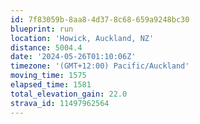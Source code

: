 ```yaml
---
id: 7f83059b-8aa8-4d37-8c68-659a9248bc30
blueprint: run
location: 'Howick, Auckland, NZ'
distance: 5004.4
date: '2024-05-26T01:10:06Z'
timezone: '(GMT+12:00) Pacific/Auckland'
moving_time: 1575
elapsed_time: 1581
total_elevation_gain: 22.0
strava_id: 11497962564
---
```

